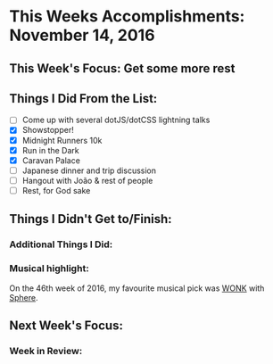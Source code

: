 # This Weeks Accomplishments: November 14, 2016

## This Week's Focus: Get some more rest

## Things I Did From the List:
- [ ] Come up with several dotJS/dotCSS lightning talks
- [x] Showstopper!
- [x] Midnight Runners 10k
- [x] Run in the Dark
- [x] Caravan Palace
- [ ] Japanese dinner and trip discussion
- [ ] Hangout with João & rest of people
- [ ] Rest, for God sake

## Things I Didn't Get to/Finish:

### Additional Things I Did:

### Musical highlight:
On the 46th week of 2016, my favourite musical pick was [WONK](http://www.wonk.tokyo) with [Sphere](https://open.spotify.com/album/43Ew4t9gUd9IT28azohPIm).

## Next Week's Focus:

### Week in Review:
